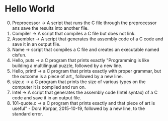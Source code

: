 # Hello World
0. Preprocessor -> A script that runs the C file through the preprocessor ans save the results into another file.
1. Compiler -> A script that compiles a C file but does not link.
2. Assembler -> A script that generates the assembly code of a C code and save it in an output file.
3. Name -> script that compiles a C file and creates an executable named cisfun.
4. Hello, puts -> a C program that prints exactly "Programming is like building a multilingual puzzle, followed by a new line.
5. Hello, printf -> a C program that prints exactly with proper grammar, but the outcome is a piece of art,, followed by a new line.
6. size.c -> a C program that prints the size of various types on the computer it is compiled and run on.
7. Intel -> A script that generates the assembly code (Intel syntax) of a C code and save it in an output file.
8. 101-quote.c -> a C program that prints exactly and that piece of art is useful" - Dora Korpar, 2015-10-19, followed by a new line, to the standard error.
